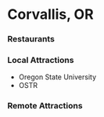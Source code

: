 # Corvallis, OR

### Restaurants

### Local Attractions

- Oregon State University
- OSTR

### Remote Attractions
